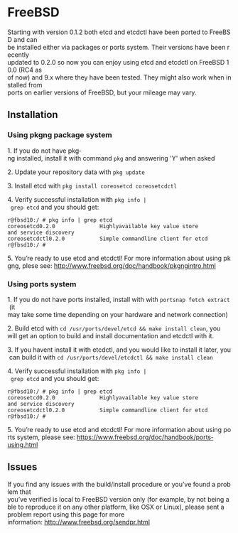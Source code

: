 # FreeBSD

Starting with version 0.1.2 both etcd and etcdctl have been ported to FreeBSD and can
be installed either via packages or ports system. Their versions have been recently
updated to 0.2.0 so now you can enjoy using etcd and etcdctl on FreeBSD 10.0 (RC4 as
of now) and 9.x where they have been tested. They might also work when installed from
ports on earlier versions of FreeBSD, but your mileage may vary.

## Installation

### Using pkgng package system

1. If you do not have pkg­ng installed, install it with command `pkg` and answering 'Y'
when asked

2. Update your repository data with `pkg update`

3. Install etcd with `pkg install coreos­etcd coreos­etcdctl`

4. Verify successful installation with `pkg info | grep etcd` and you should get:

```
r@fbsd­10:/ # pkg info | grep etcd
coreos­etcd­0.2.0              Highly­available key value store and service discovery
coreos­etcdctl­0.2.0           Simple commandline client for etcd
r@fbsd­10:/ #
```

5. You’re ready to use etcd and etcdctl! For more information about using pkgng, plese
see: http://www.freebsd.org/doc/handbook/pkgng­intro.html
 
### Using ports system

1. If you do not have ports installed, install with with `portsnap fetch extract` (it
may take some time depending on your hardware and network connection)

2. Build etcd with `cd /usr/ports/devel/etcd && make install clean`, you
will get an option to build and install documentation and etcdctl with it.

3. If you havent install it with etcdctl, and you would like to install it later, you can build it
with `cd /usr/ports/devel/etcdctl && make install clean`

4. Verify successful installation with `pkg info | grep etcd` and you should get:
 

```
r@fbsd­10:/ # pkg info | grep etcd
coreos­etcd­0.2.0              Highly­available key value store and service discovery
coreos­etcdctl­0.2.0           Simple commandline client for etcd
r@fbsd­10:/ #
```

5. You’re ready to use etcd and etcdctl! For more information about using ports system,
please see: https://www.freebsd.org/doc/handbook/ports­using.html

## Issues

If you find any issues with the build/install procedure or you’ve found a problem that
you’ve verified is local to FreeBSD version only (for example, by not being able to
reproduce it on any other platform, like OSX or Linux), please sent a
problem report using this page for more
information: http://www.freebsd.org/send­pr.html
